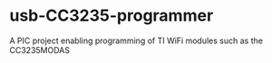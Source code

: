 # usb-CC3235-programmer
A PIC project enabling programming of TI WiFi modules such as the CC3235MODAS
